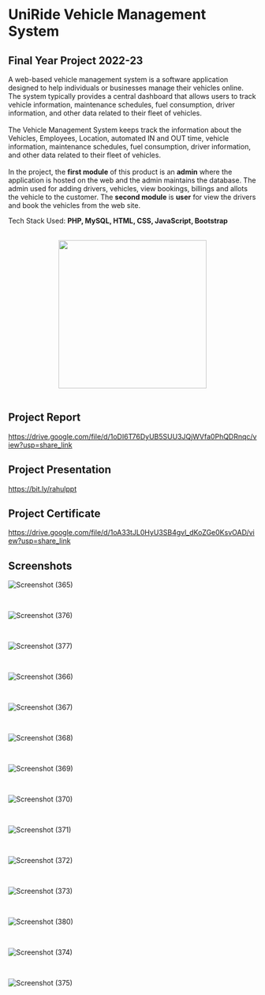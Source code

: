 # UniRide Vehicle Management System

## Final Year Project 2022-23

A web-based vehicle management system is a software application designed to help
individuals or businesses manage their vehicles online. The system typically provides 
a central dashboard that allows users to track vehicle information, maintenance schedules, 
fuel consumption, driver information, and other data related to their fleet of vehicles.
<br>
<br>
The Vehicle Management System keeps track the information about the Vehicles,
Employees, Location, automated IN and OUT time, vehicle information, maintenance
schedules, fuel consumption, driver information, and other data related to their fleet of
vehicles.
<br>
<br>
In the project, the **first module** of this product is an **admin** where the application is
hosted on the web and the admin maintains the database. The admin used for adding drivers,
vehicles, view bookings, billings and allots the vehicle to the customer. The **second module** is **user** for 
view the drivers and book the vehicles from the web site.

Tech Stack Used: **PHP, MySQL, HTML, CSS, JavaScript, Bootstrap**

<br>
<div align = "center">
   <img src="https://github.com/garuda-coder/vehicle-management-system/assets/73305920/58baa540-99c2-4aa2-867c-d99ac6d229fe" width = 300px height = 300px>
</div>
<br>

## Project Report
https://drive.google.com/file/d/1oDI6T76DyUB5SUU3JQjWVfa0PhQDRnqc/view?usp=share_link

## Project Presentation
https://bit.ly/rahulppt

## Project Certificate
https://drive.google.com/file/d/1oA33tJL0HyU3SB4gvl_dKoZGe0KsvOAD/view?usp=share_link

## Screenshots

![Screenshot (365)](https://github.com/garuda-coder/vehicle-management-system/assets/73305920/a95540c9-89ac-4869-b314-f4177bca4662)

<br>

![Screenshot (376)](https://github.com/garuda-coder/vehicle-management-system/assets/73305920/e0075817-eada-4171-bb33-f1a08bbe51dd)

<br>

![Screenshot (377)](https://github.com/garuda-coder/vehicle-management-system/assets/73305920/a7038b35-b7d1-4d6e-ae27-efa8a0b5a22a)

<br>

![Screenshot (366)](https://github.com/garuda-coder/vehicle-management-system/assets/73305920/9d6fa32a-abc5-477d-8c8f-b884a7c3dff8)

<br>

![Screenshot (367)](https://github.com/garuda-coder/vehicle-management-system/assets/73305920/33da75d7-5949-4ba6-95bb-55a983b782d8)

<br>

![Screenshot (368)](https://github.com/garuda-coder/vehicle-management-system/assets/73305920/ae6f3cc8-969b-4751-b5cb-e9ecc1a9c409)

<br>

![Screenshot (369)](https://github.com/garuda-coder/vehicle-management-system/assets/73305920/55400ebb-9101-46e4-b0d0-9f3bfaa92250)

<br>

![Screenshot (370)](https://github.com/garuda-coder/vehicle-management-system/assets/73305920/f86a5c0f-fcce-4478-b797-1b0ec87376c4)

<br>

![Screenshot (371)](https://github.com/garuda-coder/vehicle-management-system/assets/73305920/57027dc1-0bc8-4a3d-8e70-65f1bf3f5dec)

<br>

![Screenshot (372)](https://github.com/garuda-coder/vehicle-management-system/assets/73305920/92d59946-ae45-4f6d-a96d-22266075870c)

<br>

![Screenshot (373)](https://github.com/garuda-coder/vehicle-management-system/assets/73305920/7aa37750-7677-46c0-82da-3d7e739b6db7)

<br>

![Screenshot (380)](https://github.com/garuda-coder/vehicle-management-system/assets/73305920/f7003d15-e66a-4447-b981-cb1fe3c3e4ef)

<br>

![Screenshot (374)](https://github.com/garuda-coder/vehicle-management-system/assets/73305920/bce95e99-2336-46cf-8aea-22fae1f79f99)

<br>

![Screenshot (375)](https://github.com/garuda-coder/vehicle-management-system/assets/73305920/495388a8-3b91-4dfb-90fb-4c390195f74c)


